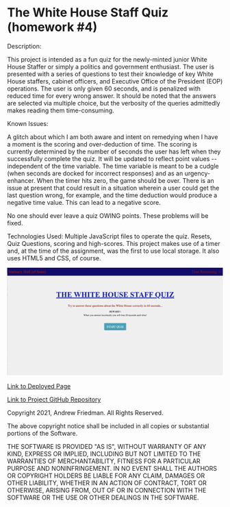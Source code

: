 # The White House Staff Quiz (homework #4)
Description:

This project is intended as a fun quiz for the newly-minted junior White House Staffer or simply a politics and government enthusiast. The user is presented with a series of questions to test their knowledge of key White House staffers, cabinet officers, and Executive Office of the President (EOP) operations. The user is only given 60 seconds, and is penalized with reduced time for every wrong answer. It should be noted that the answers are selected via multiple choice, but the verbosity of the queries admittedly makes reading them time-consuming.


Known Issues:

A glitch about which I am both aware and intent on remedying when I have a moment is the scoring and over-deduction of time. The scoring is currently determined by the number of seconds the user has left when they successfully complete the quiz. It will be updated to reflect point values -- independent of the time variable. The time variable is meant to be a cudgle (when seconds are docked for incorrect responses) and as an urgency-enhancer. When the timer hits zero, the game should be over. There is an issue at present that could result in a situation wherein a user could get the last question wrong, for example, and the time deduction would produce a negative time value. This can lead to a negative score. 

No one should ever leave a quiz OWING points. These problems will be fixed.

Technologies Used:
Multiple JavaScript files to operate the quiz. Resets, Quiz Questions, scoring and high-scores. This project makes use of a timer and, at the time of the assignment, was the first to use local storage. It also uses HTML5 and CSS, of course.

<p>
  <img src="https://github.com/andrewfriedman20/homework_04_ALF/blob/main/ScreenShotQUIZ.png"/>
</p>


[Link to Deployed Page](https://andrewfriedman20.github.io/homework_04_ALF/)


[Link to Project GitHub Repository](https://github.com/andrewfriedman20/homework_04_ALF)


Copyright 2021, Andrew Friedman. All Rights Reserved.

The above copyright notice shall be included in all copies or substantial portions of the Software.

THE SOFTWARE IS PROVIDED "AS IS", WITHOUT WARRANTY OF ANY KIND, EXPRESS OR IMPLIED, INCLUDING BUT NOT LIMITED TO THE WARRANTIES OF MERCHANTABILITY, FITNESS FOR A PARTICULAR PURPOSE AND NONINFRINGEMENT. IN NO EVENT SHALL THE AUTHORS OR COPYRIGHT HOLDERS BE LIABLE FOR ANY CLAIM, DAMAGES OR OTHER LIABILITY, WHETHER IN AN ACTION OF CONTRACT, TORT OR OTHERWISE, ARISING FROM, OUT OF OR IN CONNECTION WITH THE SOFTWARE OR THE USE OR OTHER DEALINGS IN THE SOFTWARE.
